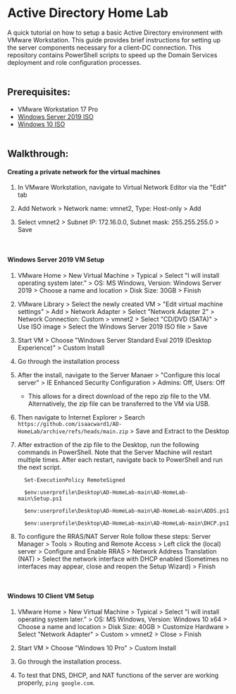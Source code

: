 <h1>Active Directory Home Lab</h1>
A quick tutorial on how to setup a basic Active Directory environment with VMware Workstation. This guide provides brief instructions 
for setting up the server components necessary for a client-DC connection. This repository contains PowerShell scripts 
to speed up the Domain Services deployment and role configuration processes.
<br><br>


<h2>Prerequisites:</h2>

- VMware Workstation 17 Pro
- [Windows Server 2019 ISO](https://www.microsoft.com/en-us/evalcenter/download-windows-server-2019)
- [Windows 10 ISO](https://www.microsoft.com/en-us/software-download/windows10ISO)
<br><br>

<h2>Walkthrough:</h2>

<h4>Creating a private network for the virtual machines </h4>  

1. In VMware Workstation, navigate to Virtual Network Editor via the "Edit" tab
2. Add Network  >  Network name: vmnet2, Type: Host-only  >  Add
   
3. Select vmnet2  >  Subnet IP: 172.16.0.0, Subnet mask: 255.255.255.0  >  Save

<br>

<h4>Windows Server 2019 VM Setup </h4>

1. VMware Home  >  New Virtual Machine  >  Typical  >  Select "I will install operating system later."  >  OS: MS Windows, Version: Windows Server 2019  > 
Choose a name and location  >  Disk Size: 30GB  >  Finish
2. VMware Library  >  Select the newly created VM  >  "Edit virtual machine settings"  >  Add  >  Network Adapter  >  Select "Network Adapter 2"  >  Network Connection: Custom  >  vmnet2  >  Select "CD/DVD (SATA)"  >  Use ISO image  >  Select the Windows Server 2019 ISO file  >  Save
3. Start VM  >  Choose "Windows Server Standard Eval 2019 (Desktop Experience)"  >  Custom Install
4. Go through the installation process
5. After the install, navigate to the Server Manaer  >  "Configure this local server"  >  IE Enhanced Security Configuration  >  Admins: Off, Users: Off
   * This allows for a direct download of the repo zip file to the VM. Alternatively, the zip file can be transferred to the VM via USB.
6. Then navigate to Internet Explorer  >  Search `https://github.com/isaacward1/AD-HomeLab/archive/refs/heads/main.zip`  >  Save and Extract to the Desktop

7. After extraction of the zip file to the Desktop, run the following commands in PowerShell. Note that the Server Machine will restart multiple times. After each restart, navigate back to PowerShell and run the next script.

         Set-ExecutionPolicy RemoteSigned
         
         $env:userprofile\Desktop\AD-HomeLab-main\AD-HomeLab-main\Setup.ps1
         
         $env:userprofile\Desktop\AD-HomeLab-main\AD-HomeLab-main\ADDS.ps1

         $env:userprofile\Desktop\AD-HomeLab-main\AD-HomeLab-main\DHCP.ps1
   
8. To configure the RRAS/NAT Server Role follow these steps: Server Manager  >  Tools  >  Routing and Remote Access  >  Left click the (local) server  >  Configure and Enable RRAS  >  Network Address Translation (NAT)  >  Select the network interface with DHCP enabled (Sometimes no interfaces may appear, close and reopen the Setup Wizard)  >  Finish
<br>

<h4>Windows 10 Client VM Setup </h4>

1. VMware Home  >  New Virtual Machine  >  Typical  >  Select "I will install operating system later."   >  OS: MS Windows, Version: Windows 10 x64  >  Choose a name and location  >  Disk Size: 40GB  >  Customize Hardware  >  Select "Network Adapter"  >  Custom  >  vmnet2  >  Close  >  Finish
2. Start VM  >  Choose "Windows 10 Pro"  >  Custom Install
 
3. Go through the installation process.
4. To test that DNS, DHCP, and NAT functions of the server are working properly, `ping google.com`.

